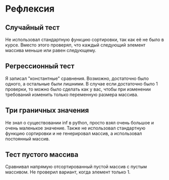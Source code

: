 # Рефлексия
## Случайный тест
Не использовал стандартную функцию сортировки, так как её не было в курсе.
Вместо этого проверял, что каждый следующий элемент массива меньше или равен следующему.

## Регрессионный тест
Я записал "константные" сравнения. Возможно, достаточно было одного, а остальные были лишними.
В случае если достаточно было 1 проверки, то можно было сделать как у вас, чтобы при изменении требований изменить только переменную размера массива.

## Три граничных значения
Не знал о существовании inf в python, просто взял очень большое и очень маленькое значение.
Также не использовал стандартную функцию сортировки и не генерировал массив, а использовал постоянный массив.

## Тест пустого массива
Сравнивал напрямую отсортированный пустой массив с пустым массивом.
Не проверил вариант, когда элемент только 1.